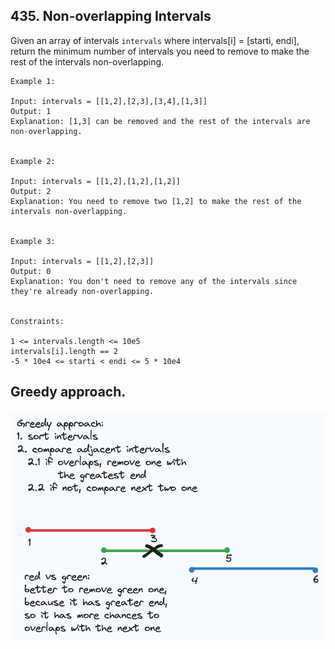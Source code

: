 ## 435. Non-overlapping Intervals

Given an array of intervals `intervals` where intervals[i] = [starti, endi], return the minimum number of intervals you 
need to remove to make the rest of the intervals non-overlapping.

 
```
Example 1:

Input: intervals = [[1,2],[2,3],[3,4],[1,3]]
Output: 1
Explanation: [1,3] can be removed and the rest of the intervals are non-overlapping.


Example 2:

Input: intervals = [[1,2],[1,2],[1,2]]
Output: 2
Explanation: You need to remove two [1,2] to make the rest of the intervals non-overlapping.


Example 3:

Input: intervals = [[1,2],[2,3]]
Output: 0
Explanation: You don't need to remove any of the intervals since they're already non-overlapping.
 

Constraints:

1 <= intervals.length <= 10e5
intervals[i].length == 2
-5 * 10e4 <= starti < endi <= 5 * 10e4
```

## Greedy approach.

![img.png](img.png)
